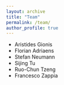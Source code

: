 ```yaml
---
layout: archive
title: "Team"
permalink: /team/
author_profile: true
---
```


- Aristides Gionis
- Florian Adriaens
- Stefan Neumann
- Sijing Tu
- Ruo-Chun Tzeng
- Francesco Zappia
